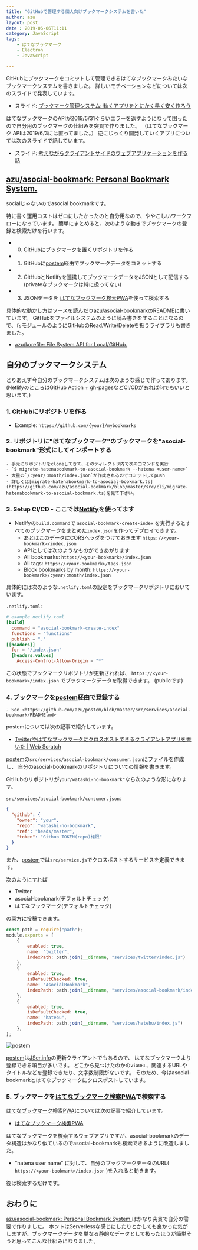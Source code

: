```yaml
---
title: "GitHubで管理する個人向けブックマークシステムを書いた"
author: azu
layout: post
date : 2019-06-06T11:11
category: JavaScript
tags:
    - はてなブックマーク
    - Electron
    - JavaScript

---
```


GitHubにブックマークをコミットして管理できるはてなブックマークみたいなブックマークシステムを書きました。
詳しいモチベーションなどについては次のスライドで発表しています。

- スライド: [ブックマーク管理システム: 動くアプリをとにかく早く安く作ろう](http://azu.github.io/slide/2019/tech-link/asocial-bookmark.html)

はてなブックマークのAPIが2019/5/31ぐらいエラーを返すようになって困ったので自分用のブックマークの仕組みを突貫で作りました。
（はてなブックマーク APIは2019/6/3には直ってました。）
逆にじっくり開発していくアプリについては次のスライドで話しています。

- スライド: [考えながらクライアントサイドのウェブアプリケーションを作る話](http://azu.github.io/slide/2019/tech-link/develop-app-with-thinking.html)

## [azu/asocial-bookmark: Personal Bookmark System.](https://github.com/azu/asocial-bookmark)

socialじゃないのでasocial bookmarkです。

特に書く運用コストはゼロにしたかったのと自分用なので、ややこしいワークフローになっています。
簡単にまとめると、次のような動きでブックマークの登録と検索だけを行います。

- 0. GitHubにブックマークを置くリポジトリを作る
- 1. GitHubに[postem](https://github.com/azu/postem)経由でブックマークデータをコミットする
- 2. GitHubとNetlifyを連携してブックマークデータをJSONとして配信する(privateなブックマークは特に扱ってない)
- 3. JSONデータを [はてなブックマーク検索PWA](https://hatebupwa.netlify.com/)を使って検索する

具体的な動かし方はソースを読んだり[azu/asocial-bookmark](https://github.com/azu/asocial-bookmark)のREADMEに書いています。
GitHubをファイルシステムのように読み書きをすることになるので、`fs`モジュールのようにGitHubのRead/Write/Deleteを扱うライブラリも書きました。

- [azu/korefile: File System API for Local/GitHub.](https://github.com/azu/korefile)

## 自分のブックマークシステム

とりあえず今自分のブックマークシステムは次のような感じで作ってあります。
(NetlifyのところはGitHub Action + gh-pagesなどCI/CDがあれば何でもいいと思います。)

### 1. GitHubにリポジトリを作る

- Example: `https://github.com/{your}/mybookmarks`

### 2. リポジトリに"はてなブックマーク"のブックマークを"asocial-bookmark"形式にしてインポートする
    - 手元にリポジトリをcloneしてきて、そのディレクトリ内で次のコマンドを実行
    - `$ migrate-hatenabookmark-to-asocial-bookmark --hatena <user-name>`
    - 大量の`/:year/:month/index.json`が作成されるのでコミットしてpush
    - 詳しくは[migrate-hatenabookmark-to-asocial-bookmark.ts](https://github.com/azu/asocial-bookmark/blob/master/src/cli/migrate-hatenabookmark-to-asocial-bookmark.ts)を見て下さい。

### 3. Setup CI/CD - ここでは[Netlify](https://www.netlify.com/)を使ってます

- Netlifyの`build.command`で `asocial-bookmark-create-index` を実行するとすべてのブックマークをまとめた`index.json`を作ってデプロイできます。
  - あとはこのデータにCORSヘッダをつけておきます `https://<your-bookmark>/index.json`
  - APIとしては次のようなものができあがります
  - All bookmarks: `https://<your-bookmark>/index.json`
  - All tags: `https://<your-bookmark>/tags.json`
  - Block bookmarks by month: `https://<your-bookmark>/:year/:month/index.json` 

具体的には次のような`.netlify.toml`の設定をブックマークリポジトリにおいています。

`.netlify.toml`:

```toml
# example netlify.toml
[build]
  command = "asocial-bookmark-create-index"
  functions = "functions"
  publish = "."
[[headers]]
  for = "/index.json"
  [headers.values]
    Access-Control-Allow-Origin = "*"
```

この状態でブックマークリポジトリが更新されれば、 `https://<your-bookmark>/index.json` でブックマークデータを取得できます。
(publicです)

### 4. ブックマークを[postem](https://github.com/azu/postem)経由で登録する
    - See <https://github.com/azu/postem/blob/master/src/services/asocial-bookmark/README.md>

postemについては次の記事で紹介しています。

- [Twitterやはてなブックマークにクロスポストできるクライアントアプリを書いた | Web Scratch](https://efcl.info/2019/05/01/postem/)

[postem](https://github.com/azu/postem)の`src/services/asocial-bookmark/consumer.json`にファイルを作成し、
自分のasocial-bookmarkのリポジトリについての情報を書きます。

GitHubのリポジトリが`your/watashi-no-bookmark"`なら次のような形になります。

`src/services/asocial-bookmark/consumer.json`:

```json
{
  "github": {
    "owner": "your",
    "repo": "watashi-no-bookmark",
    "ref": "heads/master",
    "token": "Github TOKEN(repo)権限"
  }
}
```

また、[postem](https://github.com/azu/postem)では`src/service.js`でクロスポストするサービスを定義できます。

次のようにすれば

- Twitter
- asocial-bookmark(デフォルトチェック)
- はてなブックマーク(デフォルトチェック)

の両方に投稿できます。

```js
const path = require("path");
module.exports = [
    {
        enabled: true,
        name: "twitter",
        indexPath: path.join(__dirname, "services/twitter/index.js")
    },
    {
        enabled: true,
        isDefaultChecked: true,
        name: "AsocialBookmark",
        indexPath: path.join(__dirname, "services/asocial-bookmark/index.js")
    },
    {
        enabled: true,
        isDefaultChecked: true,
        name: "hatebu",
        indexPath: path.join(__dirname, "services/hatebu/index.js")
    },
];
```

![postem](https://efcl.info/wp-content/uploads/2019/06/06-1559788378.png)

[postem](https://github.com/azu/postem)は[JSer.info](https://jser.info/)の更新クライアントでもあるので、
はてなブックマークより登録できる項目が多いです。
どこから見つけたのかの`viaURL`、関連するURLやタイトルなどを登録できたり、文字数制限がないです。
そのため、今はasocial-bookmarkとはてなブックマークにクロスポストしています。

### 5. ブックマークを[はてなブックマーク検索PWA](https://hatebupwa.netlify.com/)で検索する

[はてなブックマーク検索PWA](https://hatebupwa.netlify.com/)については次の記事で紹介しています。

- [はてなブックマーク検索PWA](https://hatebupwa.netlify.com/)

はてなブックマークを検索するウェブアプリですが、asocial-bookmarkのデータ構造はかなり似ているのでasocial-bookmarkも検索できるように改造しました。

- "hatena user name" に対して、自分のブックマークデータのURL( `https://<your-bookmark>/index.json` )を入れると動きます。

後は検索するだけです。

## おわりに

[azu/asocial-bookmark: Personal Bookmark System.](https://github.com/azu/asocial-bookmark)はかなり突貫で自分の需要で作りました。
ホントはServerlessな感じにしたりとかしても良かった気がしますが、ブックマークデータを単なる静的なデータとして扱ったほうが簡単そうと思ってこんな仕組みになりました。
